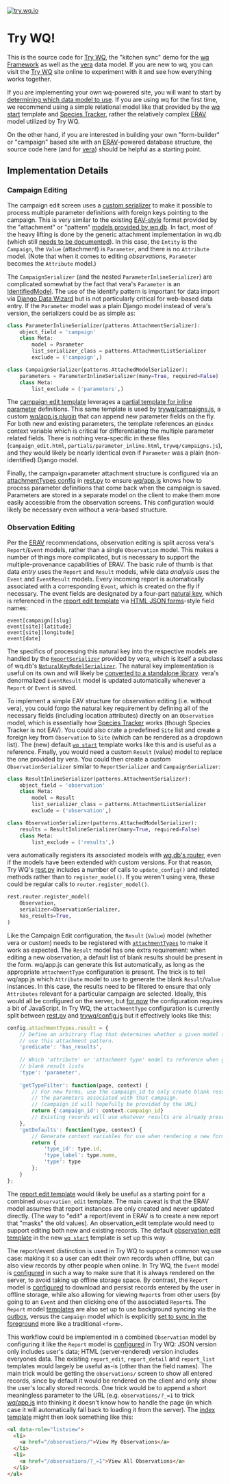 [![try.wq.io](https://raw.githubusercontent.com/powered-by-wq/try.wq.io/master/app/images/icon-192.png)](https://try.wq.io)

# Try WQ!

This is the source code for [Try WQ], the "kitchen sync" demo for the [wq Framework] as well as the [vera] data model.  If you are new to wq, you can visit the [Try WQ] site online to experiment with it and see how everything works together.

If you are implementing your own wq-powered site, you will want to start by [determining which data model to use][data model].  If you are using wq for the first time, we recommend using a simple relational model like that provided by the [wq start] template and [Species Tracker], rather the relatively complex [ERAV] model utilized by Try WQ.

On the other hand, if you are interested in building your own "form-builder" or "campaign" based site with an [ERAV]-powered database structure, the source code here (and for [vera](https://github.com/wq/vera)) should be helpful as a starting point.

## Implementation Details

### Campaign Editing
The campaign edit screen uses a [custom serializer][serializers.py] to make it possible to process multiple parameter definitions with foreign keys pointing to the campaign.  This is very similar to the existing [EAV-style][data model] format provided by the "attachment" or "pattern" [models provided by wq.db][patterns].  In fact, most of the heavy lifting is done by the generic attachment implementation in wq.db (which still [needs to be documented][issue-21]).  In this case, the `Entity` is the `Campaign`, the `Value` (attachment) is `Parameter`, and there is no `Attribute` model.  (Note that when it comes to editing *observations*, `Parameter` becomes the `Attribute` model.)

The `CampaignSerializer` (and the nested `ParameterInlineSerializer`) are complicated somewhat by the fact that vera's `Parameter` is an [IdentifiedModel][identify].  The use of the identify pattern is important for data import via [Django Data Wizard] but is not particularly critical for web-based data entry.  If the `Parameter` model was a plain Django model instead of vera's version, the serializers could be as simple as:

```python
class ParameterInlineSerializer(patterns.AttachmentSerializer):
    object_field = 'campaign'
    class Meta:
        model = Parameter
        list_serializer_class = patterns.AttachmentListSerializer
        exclude = ('campaign',)

class CampaignSerializer(patterns.AttachedModelSerializer):
    parameters = ParameterInlineSerializer(many=True, required=False)
    class Meta:
        list_exclude = ('parameters',)
```

The [campaign edit template][campaign_edit] leverages a [partial template for inline parameter][parameter_inline] definitions.  This same template is used by [trywq/campaigns.js][campaigns.js], a custom [wq/app.js plugin][wq/app.js] that can append new parameter fields on the fly.  For both new and existing parameters, the template references an `@index` context variable which is critical for differentiating the multiple parameter related fields.  There is nothing vera-specific in these files (`campaign_edit.html`, `partials/parameter_inline.html`, `trywq/campaigns.js`), and they would likely be nearly identical even if `Parameter` was a plain (non-identified) Django model.

Finally, the campaign+parameter attachment structure is configured via an [attachmentTypes config][wq/app.js] in  [rest.py] to ensure [wq/app.js] knows how to process parameter definitions that come back when the campaign is saved.  Parameters are stored in a separate model on the client to make them more easily accessible from the observation screens.  This configuration would likely be necessary even without a vera-based structure.

### Observation Editing
Per the [ERAV] recommendations, observation editing is split across vera's `Report`/`Event` models, rather than a single `Observation` model.  This makes a number of things more complicated, but is necessary to support the multiple-provenance capabilities of ERAV.  The basic rule of thumb is that data *entry* uses the `Report` and `Result` models, while data *analysis* uses the `Event` and `EventResult` models.  Every incoming report is automatically associated with a corresponding `Event`, which is created on the fly if necessary.  The event fields are designated by a four-part [natural key][ERAV], which is referenced in the [report edit template][report_edit] via [HTML JSON forms]-style field names:

```
event[campaign][slug]
event[site][latitude]
event[site][longitude]
event[date]
```

The specifics of processing this natural key into the respective models are handled by the [`ReportSerializer`][vera-serializers] provided by vera, which is itself a subclass of wq.db's [`NaturalKeyModelSerializer`][patterns-base-serializers].  The natural key implementation is useful on its own and will likely be [converted to a standalone library][issue-50].  vera's denormalized `EventResult` model is updated automatically whenever a `Report` or `Event` is saved.

To implement a simple EAV structure for observation editing (i.e. without vera), you could forgo the natural key requirement by defining all of the necessary fields (including location attributes) directly on an `Observation` model, which is essentially how [Species Tracker] works (though Species Tracker is not EAV).  You could also crate a predefined `Site` list and create a foreign key from `Observation` to `Site` (which can be rendered as a dropdown list).  The (new) default [`wq start`][wq start] template works like this and is useful as a reference.  Finally, you would need a custom `Result` (value) model to replace the one provided by vera.  You could then create a custom `ObservationSerializer` similar to `ReportSerializer` and `CampaignSerializer`:

```python
class ResultInlineSerializer(patterns.AttachmentSerializer):
    object_field = 'observation'
    class Meta:
        model = Result
        list_serializer_class = patterns.AttachmentListSerializer
        exclude = ('observation',)

class ObservationSerializer(patterns.AttachedModelSerializer):
    results = ResultInlineSerializer(many=True, required=False)
    class Meta:
        list_exclude = ('results',)
```

vera automatically registers its associated models with [wq.db's router][router], even if the models have been extended with custom versions.  For that reason, Try WQ's [rest.py] includes a number of calls to `update_config()` and related methods rather than to `register_model()`.  If you weren't using vera, these could be regular calls to `router.register_model()`.

```python
rest.router.register_model(
    Observation,
    serializer=ObservationSerializer,
    has_results=True,
)
```

Like the Campaign Edit configuration, the `Result` (`Value`) model (whether vera or custom) needs to be registered with [`attachmentTypes`][wq/app.js] to make it work as expected.  The `Result` model has one extra requirement: when editing a new observation, a default list of blank results should be present in the form.  wq/app.js can generate this list automatically, as long as the appropriate `attachmentType` configuration is present.  The trick is to tell wq/app.js which `Attribute` model to use to generate the blank `Result`/`Value` instances.  In this case, the results need to be filtered to ensure that only `Attributes` relevant for a particular campaign are selected.  Ideally, this would all be configured on the server, but [for now][issue-38] the configuration requires a bit of JavaScript.  In Try WQ, the `attachmentType` configuration is currently split between [rest.py] and [trywq/config.js][config.js] but it effectively looks like this:

```javascript
config.attachmentTypes.result = {
    // Define an arbitrary flag that determines whether a given model should 
    // use this attachment pattern.
    'predicate': 'has_results',
    
    // Which 'attribute' or 'attachment type' model to reference when generating
    // blank result lists
    'type': 'parameter',
    
    'getTypeFilter': function(page, context) {
        // For new forms, use the campaign_id to only create blank results for
        // the parameters associated with that campaign.
        // (campaign_id will hopefully be provided by the URL)
        return {'campaign_id': context.campaign_id}
        // Existing records will use whatever results are already present
    },
    'getDefaults': function(type, context) {
        // Generate context variables for use when rendering a new form
        return {
            'type_id': type.id,
            'type_label': type.name,
            'type': type
        };
    }
};
```

The [report edit template][report_edit] would likely be useful as a starting point for a combined `observation_edit` template.  The main caveat is that the ERAV model assumes that report instances are only created and never updated directly.  (The way to "edit" a report/event in ERAV is to create a new report that "masks" the old values).  An observation_edit template would need to support editing both new and existing records.  The default [observation edit template][observation_edit] in the new [`wq start`][wq start] template is set up this way.

The report/event distinction is used in Try WQ to support a common wq use case: making it so a user can edit their own records when offline, but can also view records by other people when online.  In Try WQ, the `Event` model is [configured][rest.py] in such a way to make sure that it is always rendered on the server, to avoid taking up offline storage space.  By contrast, the `Report` model is [configured](rest.py) to download and persist records entered by the user in offline storage, while also allowing for viewing `Report`s from other users (by going to an `Event` and then clicking one of the associated `Report`s.  The `Report` model [templates][report_edit] are also set up to use background syncing via the [outbox], versus the `Campaign` model which is explicitly [set to sync in the foreground][campaign_edit] more like a traditional `<form>`.

This workflow could be implemented in a combined `Observation` model by configuring it like the `Report` model is [configured][rest.py] in Try WQ: JSON version only includes user's data; HTML (server-rendered) version includes everyones data.  The existing `report_edit`, `report_detail` and `report_list` templates would largely be useful as-is (other than the field names).  The main trick would be getting the `observations/` screen to show all entered records, since by default it would be rendered on the client and only show the user's locally stored records.  One trick would be to append a short meaningless parameter to the URL (e.g. `observations/?_=1` to trick [wq/app.js] into thinking it doesn't know how to handle the page (in which case it will automatically fall back to loading it from the server).  The [index template][index] might then look something like this:

```html
<ul data-role="listview">
  <li>
    <a href="/observations/">View My Observations</a>
  </li>
  <li>
    <a href="/observations/?_=1">View All Observations</a>
  </li>
</ul>
```

[wq Framework]: https://wq.io/
[vera]: https://wq.io/vera
[wq start]: https://wq.io/docs/setup
[Species Tracker]: https://github.com/powered-by-wq/species.wq.io
[Try WQ]: https://try.wq.io/
[ERAV]: https://wq.io/docs/erav
[data model]: https://wq.io/docs/eav-vs-relational

[wq/app.js]: https://wq.io/docs/app-js
[issue-21]: https://github.com/wq/wq/issues/21
[patterns]: https://wq.io/docs/about-patterns
[identify]: https://wq.io/docs/identify
[HTML JSON forms]: http://www.w3.org/TR/html-json-forms/
[Django Data Wizard]: https://github.com/wq/django-data-wizard
[issue-50]: https://github.com/wq/wq.db/issues/50
[wq start]: https://github.com/wq/wq-django-template
[router]: https://wq.io/docs/router
[issue-38]: https://github.com/wq/wq.app/issues/38
[outbox]: https://wq.io/docs/outbox-js

[serializers.py]: https://github.com/powered-by-wq/try.wq.io/blob/master/db/campaigns/serializers.py
[campaign_edit]: https://github.com/powered-by-wq/try.wq.io/blob/master/templates/campaign_edit.html
[parameter_inline]: https://github.com/powered-by-wq/try.wq.io/blob/master/templates/partials/parameter_inline.html
[campaigns.js]: https://github.com/powered-by-wq/try.wq.io/blob/master/app/js/trywq/campaigns.js
[rest.py]: https://github.com/powered-by-wq/try.wq.io/blob/master/db/campaigns/rest.py
[report_edit]:https://github.com/powered-by-wq/try.wq.io/blob/master/templates/report_edit.html
[vera-serializers]: https://github.com/wq/vera/blob/master/vera/serializers.py
[patterns-base-serializers]: https://github.com/wq/wq.db/blob/master/patterns/base/serializers.py
[config.js]: https://github.com/powered-by-wq/try.wq.io/blob/master/app/js/trywq/config.js
[observation_edit]: https://github.com/wq/wq-django-template/blob/master/django_project/templates/observation_edit.html
[index]: https://github.com/powered-by-wq/try.wq.io/blob/master/templates/index.html
